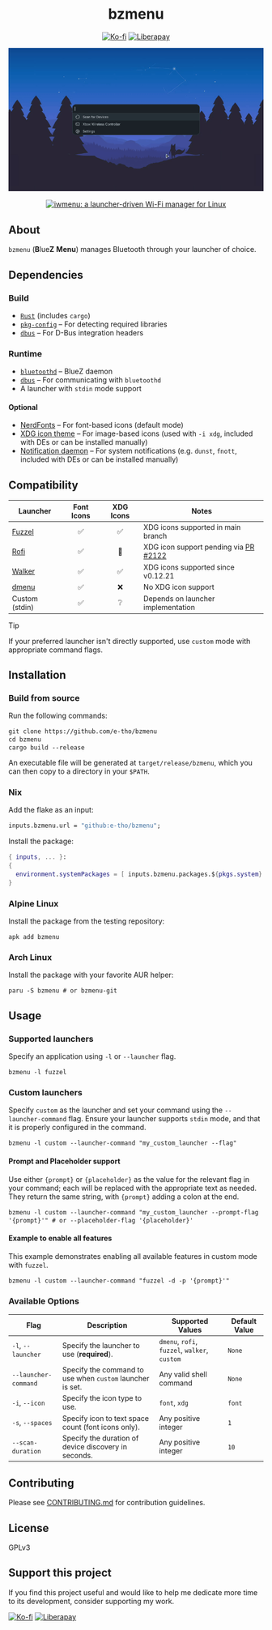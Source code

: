 <div align="center">
  <h1>bzmenu</h1>
  <p>
    <a href="https://ko-fi.com/e_tho"><img src="https://img.shields.io/badge/Ko--fi-F16061?style=flat&logo=ko-fi&logoColor=white" alt="Ko-fi"></a>
    <a href="https://liberapay.com/e-tho"><img src="https://img.shields.io/badge/Liberapay-F6C915?style=flat&logo=liberapay&logoColor=333333" alt="Liberapay"></a>
  </p>
  <p>
    <img src="./assets/demo.gif" alt="Demonstration of bzmenu: a launcher-driven Bluetooth manager for Linux" width="800">
  </p>
  <p>
    <a href="https://github.com/e-tho/iwmenu" title="Try iwmenu: a launcher-driven Wi-Fi manager for Linux">
      <img src="https://custom-icon-badges.demolab.com/badge/Try-iwmenu-00AADD?style=for-the-badge&logo=wifi&logoSource=feather&logoColor=white" alt="iwmenu: a launcher-driven Wi-Fi manager for Linux" />
    </a>
  </p>
</div>

## About

`bzmenu` (**B**lue**Z** **Menu**) manages Bluetooth through your launcher of choice.

## Dependencies

### Build

- [`Rust`](https://www.rust-lang.org) (includes `cargo`)
- [`pkg-config`](https://www.freedesktop.org/wiki/Software/pkg-config) – For detecting required libraries
- [`dbus`](https://www.freedesktop.org/wiki/Software/dbus) – For D-Bus integration headers

### Runtime

- [`bluetoothd`](http://www.bluez.org) – BlueZ daemon
- [`dbus`](https://www.freedesktop.org/wiki/Software/dbus) – For communicating with `bluetoothd`
- A launcher with `stdin` mode support

#### Optional

- [NerdFonts](https://www.nerdfonts.com) – For font-based icons (default mode)
- [XDG icon theme](https://specifications.freedesktop.org/icon-theme-spec/latest) – For image-based icons (used with `-i xdg`, included with DEs or can be installed manually)
- [Notification daemon](https://specifications.freedesktop.org/notification-spec/latest) – For system notifications (e.g. `dunst`, `fnott`, included with DEs or can be installed manually)

## Compatibility

| Launcher                                      | Font Icons | XDG Icons | Notes                                                                                 |
| --------------------------------------------- | :--------: | :-------: | ------------------------------------------------------------------------------------- |
| [Fuzzel](https://codeberg.org/dnkl/fuzzel)    |     ✅     |    ✅     | XDG icons supported in main branch                                                    |
| [Rofi](https://github.com/davatorium/rofi)    |     ✅     |    🔄     | XDG icon support pending via [PR #2122](https://github.com/davatorium/rofi/pull/2122) |
| [Walker](https://github.com/abenz1267/walker) |     ✅     |    ✅     | XDG icons supported since v0.12.21                                                    |
| [dmenu](https://tools.suckless.org/dmenu)     |     ✅     |    ❌     | No XDG icon support                                                                   |
| Custom (stdin)                                |     ✅     |    ❔     | Depends on launcher implementation                                                    |

> [!TIP]
> If your preferred launcher isn't directly supported, use `custom` mode with appropriate command flags.

## Installation

### Build from source

Run the following commands:

```shell
git clone https://github.com/e-tho/bzmenu
cd bzmenu
cargo build --release
```

An executable file will be generated at `target/release/bzmenu`, which you can then copy to a directory in your `$PATH`.

### Nix

Add the flake as an input:

```nix
inputs.bzmenu.url = "github:e-tho/bzmenu";
```

Install the package:

```nix
{ inputs, ... }:
{
  environment.systemPackages = [ inputs.bzmenu.packages.${pkgs.system}.default ];
}
```

### Alpine Linux

Install the package from the testing repository:

```shell
apk add bzmenu
```

### Arch Linux

Install the package with your favorite AUR helper:

```shell
paru -S bzmenu # or bzmenu-git
```

## Usage

### Supported launchers

Specify an application using `-l` or `--launcher` flag.

```shell
bzmenu -l fuzzel
```

### Custom launchers

Specify `custom` as the launcher and set your command using the `--launcher-command` flag. Ensure your launcher supports `stdin` mode, and that it is properly configured in the command.

```shell
bzmenu -l custom --launcher-command "my_custom_launcher --flag"
```

#### Prompt and Placeholder support

Use either `{prompt}` or `{placeholder}` as the value for the relevant flag in your command; each will be replaced with the appropriate text as needed. They return the same string, with `{prompt}` adding a colon at the end.

```shell
bzmenu -l custom --launcher-command "my_custom_launcher --prompt-flag '{prompt}'" # or --placeholder-flag '{placeholder}'
```

#### Example to enable all features

This example demonstrates enabling all available features in custom mode with `fuzzel`.

```shell
bzmenu -l custom --launcher-command "fuzzel -d -p '{prompt}'"
```

### Available Options

| Flag                 | Description                                               | Supported Values                              | Default Value |
| -------------------- | --------------------------------------------------------- | --------------------------------------------- | ------------- |
| `-l`, `--launcher`   | Specify the launcher to use (**required**).               | `dmenu`, `rofi`, `fuzzel`, `walker`, `custom` | `None`        |
| `--launcher-command` | Specify the command to use when `custom` launcher is set. | Any valid shell command                       | `None`        |
| `-i`, `--icon`       | Specify the icon type to use.                             | `font`, `xdg`                                 | `font`        |
| `-s`, `--spaces`     | Specify icon to text space count (font icons only).       | Any positive integer                          | `1`           |
| `--scan-duration`    | Specify the duration of device discovery in seconds.      | Any positive integer                          | `10`          |

## Contributing

Please see [CONTRIBUTING.md](CONTRIBUTING.md) for contribution guidelines.

## License

GPLv3

## Support this project

If you find this project useful and would like to help me dedicate more time to its development, consider supporting my work.

[![Ko-fi](https://img.shields.io/badge/Ko--fi-F16061?style=for-the-badge&logo=ko-fi&logoColor=white)](https://ko-fi.com/e_tho)
[![Liberapay](https://img.shields.io/badge/Liberapay-F6C915?style=for-the-badge&logo=liberapay&logoColor=black)](https://liberapay.com/e-tho)
